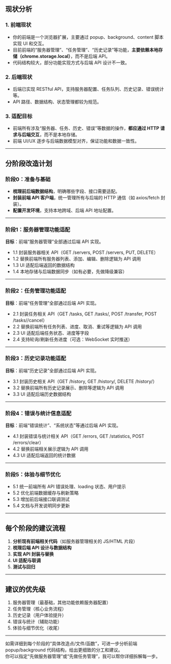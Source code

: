
## 现状分析

### 1. 前端现状
- 你的前端是一个浏览器扩展，主要通过 popup、background、content 脚本实现 UI 和交互。
- 目前前端的“服务器管理”、“任务管理”、“历史记录”等功能，**主要依赖本地存储（chrome.storage.local）**，而不是后端 API。
- 代码结构较大，部分功能实现方式与后端 API 设计不一致。

### 2. 后端现状
- 后端已实现 RESTful API，支持服务器配置、任务队列、历史记录、错误统计等。
- API 路径、数据结构、状态管理都较为规范。

### 3. 适配目标
- 前端所有涉及“服务器、任务、历史、错误”等数据的操作，**都应通过 HTTP 请求与后端交互**，而不是本地存储。
- 前端 UI/UX 逐步与后端数据模型对齐，保证功能和数据一致性。

---

## 分阶段改造计划

### 阶段0：准备与基础
- **梳理前后端数据结构**，明确哪些字段、接口需要适配。
- **封装前端 API 客户端**，统一管理所有与后端的 HTTP 通信（如 axios/fetch 封装）。
- **配置开发环境**，支持本地跨域、后端 API 地址配置。

---

### 阶段1：服务器管理功能适配

**目标**：前端“服务器管理”全部通过后端 API 实现。

- 1.1 封装服务器相关 API（GET /servers, POST /servers, PUT, DELETE）
- 1.2 替换前端所有服务器列表、添加、编辑、删除逻辑为 API 调用
- 1.3 UI 适配后端返回的数据结构
- 1.4 本地存储与后端数据同步（如有必要，先做降级兼容）

---

### 阶段2：任务管理功能适配

**目标**：前端“任务管理”全部通过后端 API 实现。

- 2.1 封装任务相关 API（GET /tasks, GET /tasks/<id>, POST /transfer, POST /tasks/<id>/cancel）
- 2.2 替换前端所有任务列表、进度、取消、重试等逻辑为 API 调用
- 2.3 UI 适配后端任务状态、进度等字段
- 2.4 支持轮询/刷新任务进度（可选：WebSocket 实时推送）

---

### 阶段3：历史记录功能适配

**目标**：前端“历史记录”全部通过后端 API 实现。

- 3.1 封装历史相关 API（GET /history, GET /history/<id>, DELETE /history/<id>）
- 3.2 替换前端所有历史记录展示、删除等逻辑为 API 调用
- 3.3 UI 适配后端历史数据结构

---

### 阶段4：错误与统计信息适配

**目标**：前端“错误统计”、“系统状态”等通过后端 API 实现。

- 4.1 封装错误与统计相关 API（GET /errors, GET /statistics, POST /errors/clear）
- 4.2 替换前端相关展示逻辑为 API 调用
- 4.3 UI 适配后端返回的统计数据

---

### 阶段5：体验与细节优化

- 5.1 统一前端所有 API 错误处理、loading 状态、用户提示
- 5.2 优化前端数据缓存与刷新策略
- 5.3 增加前后端接口联调测试
- 5.4 文档与开发说明同步更新

---

## 每个阶段的建议流程

1. **分析现有前端相关代码**（如服务器管理相关的 JS/HTML 片段）
2. **梳理后端 API 设计与数据结构**
3. **实现 API 封装与替换**
4. **UI 适配与联调**
5. **测试与回归**

---

## 建议的优先级

1. 服务器管理（最基础，其他功能依赖服务器配置）
2. 任务管理（核心业务流程）
3. 历史记录（用户体验提升）
4. 错误与统计（辅助功能）
5. 体验与细节优化（收尾）

---

如需详细到每个阶段的“具体改造点/文件/函数”，可进一步分析前端 popup/background 代码结构，给出更细致的分工和建议。  
你可以指定“先做服务器管理”或“先做任务管理”，我可以帮你详细拆解每一步。
